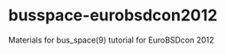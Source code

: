 busspace-eurobsdcon2012
=======================

Materials for bus_space(9) tutorial for EuroBSDcon 2012